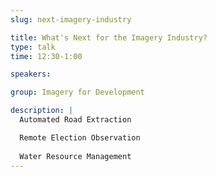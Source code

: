 ```yaml
---
slug: next-imagery-industry

title: What's Next for the Imagery Industry? 
type: talk
time: 12:30-1:00

speakers:

group: Imagery for Development

description: |
  Automated Road Extraction

  Remote Election Observation
  
  Water Resource Management
---
```

